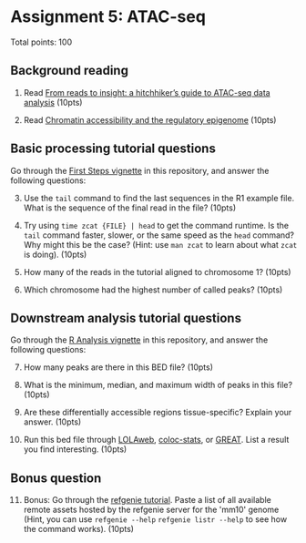 # Assignment 5: ATAC-seq

Total points: 100

## Background reading

1. Read [From reads to insight: a hitchhiker’s guide to ATAC-seq data analysis](https://doi.org/10.1186/s13059-020-1929-3) (10pts)

2. Read [Chromatin accessibility and the regulatory epigenome](https://doi.org/10.1038/s41576-018-0089-8) (10pts)

## Basic processing tutorial questions

Go through the [First Steps vignette](first_steps_tutorial.md) in this repository, and answer the following questions:

3. Use the `tail` command to find the last sequences in the R1 example file. What is the sequence of the final read in the file? (10pts)

4. Try using `time zcat {FILE} | head` to get the command runtime. Is the `tail` command faster, slower, or the same speed as the `head` command? Why might this be the case? (Hint: use `man zcat` to learn about what `zcat` is doing). (10pts)

5. How many of the reads in the tutorial aligned to chromosome 1? (10pts)

6. Which chromosome had the highest number of called peaks? (10pts)

## Downstream analysis tutorial questions

Go through the [R Analysis vignette](R_analysis_tutorial.md) in this repository, and answer the following questions:

7. How many peaks are there in this BED file? (10pts)

8. What is the minimum, median, and maximum width of peaks in this file? (10pts)

9. Are these differentially accessible regions tissue-specific? Explain your answer. (10pts)

10. Run this bed file through [LOLAweb](http://lolaweb.databio.org), [coloc-stats](https://hyperbrowser.uio.no/coloc-stats/), or [GREAT](http://great.stanford.edu). List a result you find interesting. (10pts)

## Bonus question

11. Bonus: Go through the [refgenie tutorial](refgenie_tutorial.md). Paste a list of all available remote assets hosted by the refgenie server for the 'mm10' genome (Hint, you can use `refgenie --help` `refgenie listr --help` to see how the command works). (10pts)
